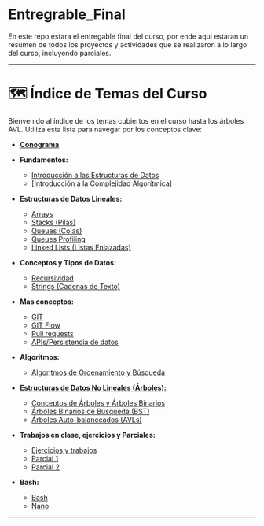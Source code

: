 # Entregrable_Final
En este repo estara el entregable final del curso, por ende aqui estaran un resumen de todos los proyectos y actividades que se realizaron a lo largo del curso, incluyendo parciales.

---
# 🗺️ Índice de Temas del Curso

Bienvenido al índice de los temas cubiertos en el curso hasta los árboles AVL. Utiliza esta lista para navegar por los conceptos clave:

*   [**Conograma**](Cronograma.pdf)

*   **Fundamentos:**
    *   [Introducción a las Estructuras de Datos](Introduccion_Estructura_De_Datos/Introduccion.md)
    *   [Introducción a la Complejidad Algorítmica]

*   **Estructuras de Datos Lineales:**
    *   [Arrays](Arrays)
    *   [Stacks (Pilas)](Stacks%20(Pilas))
    *   [Queues (Colas)](Queues)
    *   [Queues Profiling](Queues-Profiling)
    *   [Linked Lists (Listas Enlazadas)](LinkedList)

*   **Conceptos y Tipos de Datos:**
    *   [Recursividad](Recursividad-Debugging-Call%20stack/Explicacion.md)
    *   [Strings (Cadenas de Texto)](Strings/Explicacion.md)

*   **Mas conceptos:**
    *   [GIT](GIT/Explicacion.md)
    *   [GIT Flow](GIT-flow)
    *   [Pull requests](Pull-requests/Explicacion.md)
    *   [APIs/Persistencia de datos](APIs-Persistencia_de_datos/Explicacion.md)

*   **Algoritmos:**
    *   [Algoritmos de Ordenamiento y Búsqueda](Ordenamiento_y_busqueda/Explicacion.md)

*   [**Estructuras de Datos No Lineales (Árboles):**](Trees)
    *   [Conceptos de Árboles y Árboles Binarios](Trees/Binary-tree)
    *   [Árboles Binarios de Búsqueda (BST)](Trees/Binary-Search-Tree)
    *   [Árboles Auto-balanceados (AVLs)](Trees/AVL)

*   **Trabajos en clase, ejercicios y Parciales:**
    *   [Ejercicios y trabajos](Stuff)
    *   [Parcial 1](Parcial1)
    *   [Parcial 2](Parcial2)

*   **Bash:**
       *   [Bash](Bash-Nano/Bash/Explicacion.md)
       *   [Nano](Bash-Nano/Nano_&_Stuff/Explicacion.md)
   ---
